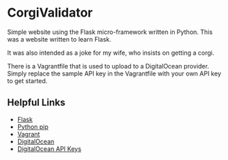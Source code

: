 # CorgiValidator

Simple website using the Flask micro-framework written in Python. This was a website written to learn Flask.

It was also intended as a joke for my wife, who insists on getting a corgi.

There is a Vagrantfile that is used to upload to a DigitalOcean provider. Simply replace the sample API key in the Vagrantfile with your own API key to get started.

## Helpful Links
* [Flask](http://flask.pocoo.org/ "Flask")
* [Python pip](https://pypi.org/project/pip/ "Pip")
* [Vagrant](https://www.vagrantup.com/intro/getting-started/ "Vagrant")
* [DigitalOcean](https://www.digitalocean.com/ "Digital Ocean")
* [DigitalOcean API Keys](https://cloud.digitalocean.com/account/api/tokens "API Keys")
